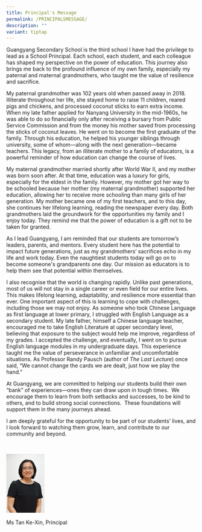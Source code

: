 ```yaml
---
title: Principal's Message
permalink: /PRINCIPALSMESSAGE/
description: ""
variant: tiptap
---
```

<p>Guangyang Secondary School is the third school I have had the privilege
to lead as a School Principal. Each school, each student, and each colleague
has shaped my perspective on the power of education. This journey also
brings me back to the profound influence of my own family, especially my
paternal and maternal grandmothers, who taught me the value of resilience
and sacrifice.</p>
<p>My paternal grandmother was 102 years old when passed away in 2018. Illiterate
throughout her life, she stayed home to raise 11 children, reared pigs
and chickens, and processed coconut sticks to earn extra income. When my
late father applied for Nanyang University in the mid-1960s, he was able
to do so financially only after receiving a bursary from Public Service
Commission and from the money his mother saved from processing the sticks
of coconut leaves. He went on to become the first graduate of the family.
Through his education, he helped his younger siblings through university,
some of whom—along with the next generation—became teachers. This legacy,
from an illiterate mother to a family of educators, is a powerful reminder
of how education can change the course of lives.</p>
<p>My maternal grandmother married shortly after World War II, and my mother
was born soon after. At that time, education was a luxury for girls, especially
for the eldest in the family. However, my mother got her way to be schooled
because her mother (my maternal grandmother) supported her education, allowing
her to receive more schooling than many girls of her generation. My mother
became one of my first teachers, and to this day, she continues her lifelong
learning, reading the newspaper every day. Both grandmothers laid the groundwork
for the opportunities my family and I enjoy today. They remind me that
the power of education is a gift not to be taken for granted.</p>
<p>As I lead Guangyang, I am reminded that our students are tomorrow’s leaders,
parents, and mentors. Every student here has the potential to impact future
generations, just as my grandmothers’ sacrifices echo in my life and work
today. Even the naughtiest students today will go on to become someone's
grandparents one day. Our mission as educators is to help them see that
potential within themselves.</p>
<p>I also recognise that the world is changing rapidly. Unlike past generations,
most of us will not stay in a single career or even field for our entire
lives. This makes lifelong learning, adaptability, and resilience more
essential than ever. One important aspect of this is learning to cope with
challenges, including those we may not enjoy. As someone who took Chinese
Language as first language at lower primary, I struggled with English Language
as a secondary student. My late father, himself a Chinese language teacher,
encouraged me to take English Literature at upper secondary level, believing
that exposure to the subject would help me improve, regardless of my grades.
I accepted the challenge, and eventually, I went on to pursue English language
modules in my undergraduate days. This experience taught me the value of
perseverance in unfamiliar and uncomfortable situations. As Professor Randy
Pausch (author of <em>The Last Lecture</em>) once said, “We cannot change
the cards we are dealt, just how we play the hand.”</p>
<p>At Guangyang, we are committed to helping our students build their own
“bank” of experiences—ones they can draw upon in tough times. &nbsp;We
encourage them to learn from both setbacks and successes, to be kind to
others, and to build strong social connections. &nbsp;These foundations
will support them in the many journeys ahead.</p>
<p>I am deeply grateful for the opportunity to be part of our students’ lives,
and I look forward to watching them grow, learn, and contribute to our
community and beyond.&nbsp;</p>
<p>&nbsp;</p>
<div class="isomer-image-wrapper">
<img style="width: 20%;" height="auto" width="100%" alt="" src="/images/Screenshot_2023_12_21_120257.png">
</div>
<p></p>
<p>Ms Tan Ke-Xin, Principal</p>